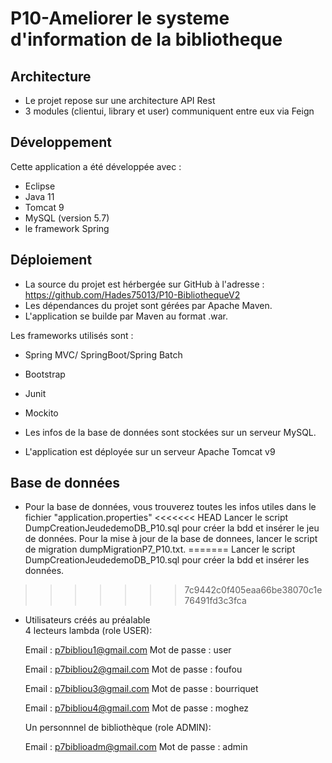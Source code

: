 # P10-Ameliorer le systeme d'information de la bibliotheque


## Architecture 

- Le projet repose sur une architecture API Rest 
- 3 modules (clientui, library et user) communiquent entre eux via Feign


## Développement

Cette application a été développée avec :
- Eclipse
- Java 11
- Tomcat 9
- MySQL (version 5.7)
- le framework Spring 


## Déploiement

* La source du projet est hérbergée sur GitHub à l'adresse : https://github.com/Hades75013/P10-BibliothequeV2
* Les dépendances du projet sont gérées par Apache Maven.
* L'application se builde par Maven au format .war.

Les frameworks utilisés sont : 
* Spring MVC/ SpringBoot/Spring Batch
* Bootstrap
* Junit
* Mockito

* Les infos de la base de données sont stockées sur un serveur MySQL.
* L'application est déployée sur un serveur Apache Tomcat v9


## Base de données

* Pour la base de données, vous trouverez toutes les infos utiles dans le fichier "application.properties"
<<<<<<< HEAD
  Lancer le script DumpCreationJeudedemoDB_P10.sql pour créer la bdd et insérer le jeu de données.
  Pour la mise à jour de la base de donnees, lancer le script de migration dumpMigrationP7_P10.txt.
=======
  Lancer le script DumpCreationJeudedemoDB_P10.sql pour créer la bdd et insérer les données.
>>>>>>> 7c9442c0f405eaa66be38070c1e76491fd3c3fca

* Utilisateurs créés au préalable  
 4 lecteurs lambda (role USER): 
  
  Email : p7bibliou1@gmail.com
  Mot de passe : user

  Email : p7bibliou2@gmail.com
  Mot de passe : foufou

  Email : p7bibliou3@gmail.com
  Mot de passe : bourriquet

  Email : p7bibliou4@gmail.com
  Mot de passe : moghez

  Un personnnel de bibliothèque (role ADMIN): 
  
  Email : p7biblioadm@gmail.com
  Mot de passe : admin
